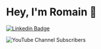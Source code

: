 # Hey, I'm Romain 👋

[![Linkedin Badge](https://img.shields.io/badge/-RomainSerre-blue?style=flat-square&logo=Linkedin&logoColor=white&link=https://www.linkedin.com/in/romainserre/)](https://www.linkedin.com/in/romainserre/)

![YouTube Channel Subscribers](https://img.shields.io/youtube/channel/subscribers/UCJi3U21Yd5XFPcYD6nGEiJQ?style=for-the-badge)


<!--
**SerreRom/SerreRom** is a ✨ _special_ ✨ repository because its `README.md` (this file) appears on your GitHub profile.

Here are some ideas to get you started:

- 🔭 I’m currently working on ...
- 🌱 I’m currently learning ...
- 👯 I’m looking to collaborate on ...
- 🤔 I’m looking for help with ...
- 💬 Ask me about ...
- 📫 How to reach me: ...
- 😄 Pronouns: ...
- ⚡ Fun fact: ...
-->
